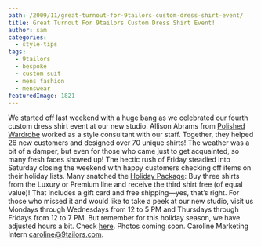 ```yaml
---
path: /2009/11/great-turnout-for-9tailors-custom-dress-shirt-event/
title: Great Turnout For 9tailors Custom Dress Shirt Event!
author: sam
categories: 
  - style-tips
tags: 
  - 9tailors
  - bespoke
  - custom suit
  - mens fashion
  - menswear
featuredImage: 1821
---
```

We started off last weekend with a huge bang as we celebrated our fourth custom dress shirt event at our new studio. Allison Abrams from [Polished Wardrobe](http://www.polishedadvising.com/) worked as a style consultant with our staff. Together, they helped 26 new customers and designed over 70 unique shirts! The weather was a bit of a damper, but even for those who came just to get acquainted, so many fresh faces showed up! The hectic rush of Friday steadied into Saturday closing the weekend with happy customers checking off items on their holiday lists. Many snatched the [Holiday Package](http://9tailors.blogspot.com/2009/11/buy-3-get-1-free-ultimate-holiday.html): Buy three shirts from the Luxury or Premium line and receive the third shirt free (of equal value)! That includes a gift card and free shipping—yes, that’s right. For those who missed it and would like to take a peek at our new studio, visit us Mondays through Wednesdays from 12 to 5 PM and Thursdays through Fridays from 12 to 7 PM. But remember for this holiday season, we have adjusted hours a bit. Check [here](http://9tailors.blogspot.com/2009/11/holiday-studio-hours.html). Photos coming soon. Caroline Marketing Intern [caroline@9tailors.com](mailto:caroline@9tailors.com).
